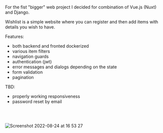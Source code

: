 For the fist "bigger" web project I decided for combination of Vue.js (Nuxt) and Django.

Wishlist is a simple website where you can register and then add items with details you wish to have.

Features: 
- both backend and fronted dockerized
- various item filters
- navigation guards
- authentication (jwt)
- error messages and dialogs depending on the state
- form validation
- pagination

TBD:
- properly working responsiveness
- password reset by email

<br/>
<br/>

![Screenshot 2022-08-24 at 16 53 27](https://user-images.githubusercontent.com/69076772/186450965-c4ff99cd-33ad-4ebe-af58-d1d69f144873.JPG)
